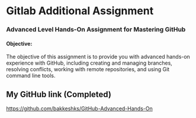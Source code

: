 # Gitlab Additional Assignment

### Advanced Level Hands-On Assignment for Mastering GitHub

#### Objective:

The objective of this assignment is to provide you with advanced hands-on experience with GitHub, including creating and managing branches, resolving conflicts, working with remote repositories, and using Git command line tools.

## My GitHub link (Completed)

https://github.com/bakkeshks/GitHub-Advanced-Hands-On
